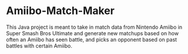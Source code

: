 # Amiibo-Match-Maker

This Java project is meant to take in match data from Nintendo Amiibo in Super Smash Bros Ultimate and generate new matchups based on how often an Amiibo has seen battle, and picks an opponent based on past battles with certain Amiibo.

